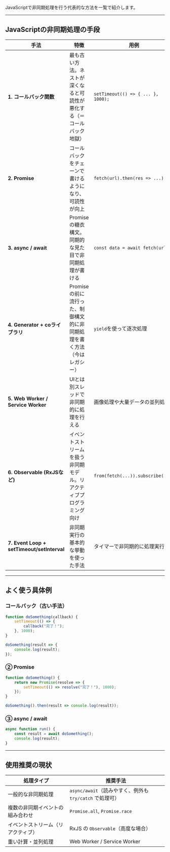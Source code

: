 JavaScriptで非同期処理を行う代表的な方法を一覧で紹介します。

---

## JavaScriptの非同期処理の手段

| 手法 | 特徴 | 用例 |
|------|------|------|
| **1. コールバック関数** | 最も古い方法。ネストが深くなると可読性が悪化する（＝コールバック地獄） | `setTimeout(() => { ... }, 1000);` |
| **2. Promise** | コールバックをチェーンで書けるようになり、可読性が向上 | `fetch(url).then(res => ...)` |
| **3. async / await** | Promiseの糖衣構文。同期的な見た目で非同期処理が書ける | `const data = await fetch(url);` |
| **4. Generator + coライブラリ** | Promiseの前に流行った、制御構文的に非同期処理を書く方法（今はレガシー） | `yield`を使って逐次処理 |
| **5. Web Worker / Service Worker** | UIとは別スレッドで非同期的に処理を行える | 画像処理や大量データの並列処理 |
| **6. Observable (RxJSなど)** | イベントストリームを扱う非同期モデル。リアクティブプログラミング向け | `from(fetch(...)).subscribe(...)` |
| **7. Event Loop + setTimeout/setInterval** | 非同期実行の基本的な挙動を使った手法 | タイマーで非同期的に処理実行 |

---

## よく使う具体例

### コールバック（古い手法）

```js
function doSomething(callback) {
    setTimeout(() => {
        callback("完了！");
    }, 1000);
}

doSomething(result => {
    console.log(result);
});
```

### ② Promise

```js
function doSomething() {
    return new Promise(resolve => {
        setTimeout(() => resolve("完了！"), 1000);
    });
}

doSomething().then(result => console.log(result));
```

### ③ async / await

```js
async function run() {
    const result = await doSomething();
    console.log(result);
}
```

---

## 使用推奨の現状

| 処理タイプ | 推奨手法 |
|------------|----------|
| 一般的な非同期処理 | `async/await`（読みやすく、例外も `try/catch` で処理可） |
| 複数の非同期イベントの組み合わせ | `Promise.all`, `Promise.race` |
| イベントストリーム（リアクティブ） | RxJS の `Observable`（高度な場合） |
| 重い計算・並列処理 | Web Worker / Service Worker |

